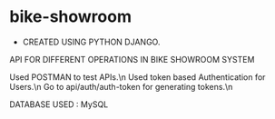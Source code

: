 # bike-showroom

* CREATED USING PYTHON DJANGO.

API FOR DIFFERENT OPERATIONS IN BIKE SHOWROOM SYSTEM

Used POSTMAN to test APIs.\n
Used token based Authentication for Users.\n
Go to api/auth/auth-token for generating tokens.\n

DATABASE USED : MySQL

